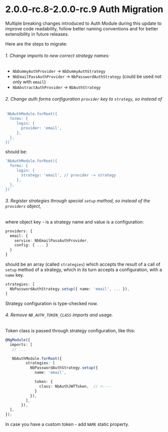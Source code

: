 # 2.0.0-rc.8-2.0.0-rc.9 Auth Migration

Multiple breaking changes introduced to Auth Module during this update to improve code readability, 
follow better naming conventions and for better extensibility in future releases.

Here are the steps to migrate:

###### 1. Change imports to new correct strategy names:

- `NbDummyAuthProvider` -> `NbDummyAuthStrategy`
- `NbEmailPassAuthProvider` -> `NbPasswordAuthStrategy` (could be used not only with `email`)
- `NbAbstractAuthProvider` -> `NbAuthStrategy`


###### 2. Change auth forms configuration `provider` key to `strategy`, so instead of 

```ts
`NbAuthModule.forRoot({
  forms: {
     login: {
       provider: 'email',
     },
  },
})`
```

should be:
```ts
`NbAuthModule.forRoot({
  forms: {
     login: {
       strategy: 'email', // provider -> strategy
     },
  },
})` 
```

###### 3. Register strategies through special `setup` method, so instead of the `providers` object, 
where object key - is a strategy name and value is a configuration:  

```ts
providers: {
  email: {
    service: NbEmailPassAuthProvider,
    config: { ... }
  }
}
```

should be an array (called `strategies`) which accepts the result of a call of `setup` method of a strategy,
which in its turn accepts a configuration, with a `name` key.

```ts
strategies: [
  NbPasswordAuthStrategy.setup({ name: 'email', ... }),
]
```

Strategy configuration is type-checked now.

###### 4. Remove `NB_AUTH_TOKEN_CLASS` imports and usage.
Token class is passed through strategy configuration, like this:

```ts
@NgModule({
  imports: [
   // ...

   NbAuthModule.forRoot({
         strategies: [
           NbPasswordAuthStrategy.setup({
             name: 'email',

             token: {
               class: NbAuthJWTToken,  // <----
             }
           }),
         ],
       }),
  ],
});
```

In case you have a custom token - add `NAME` static property.
